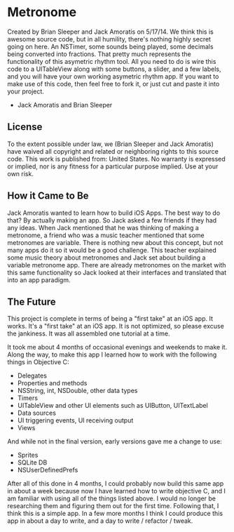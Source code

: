 # Metronome
Created by Brian Sleeper and Jack Amoratis on 5/17/14.
We think this is awesome source code, but in all humility, there's nothing highly secret going on here. An NSTimer, some sounds being played, some decimals being converted into fractions. That pretty much represents the functionality of this asymetric rhythm tool. All you need to do is wire this code to a UITableView along with some buttons, a slider, and a few labels, and you will have your own working asymetric rhythm app. If you want to make use of this code, then feel free to fork it, or just cut and paste it into your project.
 - Jack Amoratis and Brian Sleeper
 
 
 ## License
 To the extent possible under law, we (Brian Sleeper and Jack Amoratis) have waived all copyright and related or neighboring rights to this source code. This work is published from: United States. No warranty is expressed or implied, nor is any fitness for a particular purpose implied. Use at your own risk.

## How it Came to Be
Jack Amoratis wanted to learn how to build iOS Apps. The best way to do that? By actually making an app. So Jack asked a few friends if they had any ideas. When Jack mentioned that he was thinking of making a metronome, a friend who was a music teacher mentioned that some metronomes are variable. There is nothing new about this concept, but not many apps do it so it would be a good challenge. This teacher explained some music theory about metronomes and Jack set about building a variable metronome app. There are already metronomes on the market with this same functionality so Jack looked at their interfaces and translated that into an app paradigm.

## The Future
This project is complete in terms of being a "first take" at an iOS app. It works. It's a "first take" at an iOS app. It is not optimized, so please excuse the jankiness. It was all assembled one tutorial at a time.

It took me about 4 months of occasional evenings and weekends to make it. Along the way, to make this app I learned how to work with the following things in Objective C:

* Delegates
* Properties and methods
* NSString, int, NSDouble, other data types
* Timers
* UITableView and other UI elements such as UIButton, UITextLabel
* Data sources
* UI triggering events, UI receiving output
* Views

And while not in the final version, early versions gave me a change to use:

* Sprites
* SQLite DB
* NSUserDefinedPrefs

After all of this done in 4 months, I could probably now build this same app in about a week because now I have learned how to write objective C, and I am familiar with using all of the things listed above. I would no longer be researching them and figuring them out for the first time. Following that, I think this is a simple app. In a few more months I think I could produce this app in about a day to write, and a day to write / refactor / tweak.
